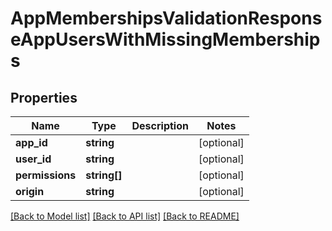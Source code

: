 # AppMembershipsValidationResponseAppUsersWithMissingMemberships

## Properties
Name | Type | Description | Notes
------------ | ------------- | ------------- | -------------
**app_id** | **string** |  | [optional] 
**user_id** | **string** |  | [optional] 
**permissions** | **string[]** |  | [optional] 
**origin** | **string** |  | [optional] 

[[Back to Model list]](../README.md#documentation-for-models) [[Back to API list]](../README.md#documentation-for-api-endpoints) [[Back to README]](../README.md)


